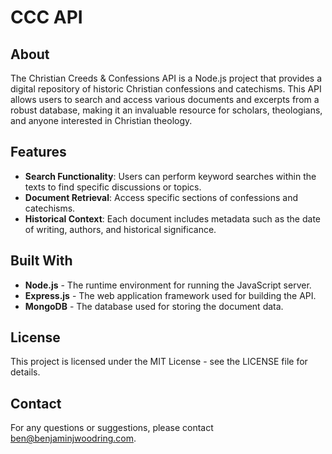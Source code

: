 # CCC API

## About
The Christian Creeds & Confessions API is a Node.js project that provides a digital repository of historic Christian confessions and catechisms. This API allows users to search and access various documents and excerpts from a robust database, making it an invaluable resource for scholars, theologians, and anyone interested in Christian theology.

## Features
- **Search Functionality**: Users can perform keyword searches within the texts to find specific discussions or topics.
- **Document Retrieval**: Access specific sections of confessions and catechisms.
- **Historical Context**: Each document includes metadata such as the date of writing, authors, and historical significance.

## Built With
- **Node.js** - The runtime environment for running the JavaScript server.
- **Express.js** - The web application framework used for building the API.
- **MongoDB** - The database used for storing the document data.


## License
This project is licensed under the MIT License - see the LICENSE file for details.

## Contact
For any questions or suggestions, please contact [ben@benjaminjwoodring.com](mailto:ben@benjaminjwoodring.com).
